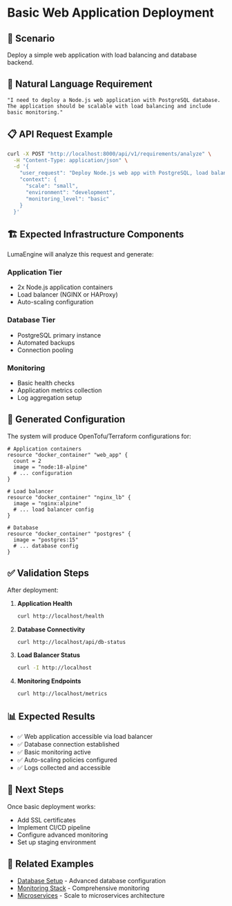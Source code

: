 # Basic Web Application Deployment

## 📝 **Scenario**

Deploy a simple web application with load balancing and database backend.

## 🎯 **Natural Language Requirement**

```
"I need to deploy a Node.js web application with PostgreSQL database. 
The application should be scalable with load balancing and include basic monitoring."
```

## 📋 **API Request Example**

```bash
curl -X POST "http://localhost:8000/api/v1/requirements/analyze" \
  -H "Content-Type: application/json" \
  -d '{
    "user_request": "Deploy Node.js web app with PostgreSQL, load balancing, and monitoring",
    "context": {
      "scale": "small",
      "environment": "development",
      "monitoring_level": "basic"
    }
  }'
```

## 🏗️ **Expected Infrastructure Components**

LumaEngine will analyze this request and generate:

### **Application Tier**
- 2x Node.js application containers
- Load balancer (NGINX or HAProxy)
- Auto-scaling configuration

### **Database Tier**
- PostgreSQL primary instance
- Automated backups
- Connection pooling

### **Monitoring**
- Basic health checks
- Application metrics collection
- Log aggregation setup

## 🔧 **Generated Configuration**

The system will produce OpenTofu/Terraform configurations for:

```hcl
# Application containers
resource "docker_container" "web_app" {
  count = 2
  image = "node:18-alpine"
  # ... configuration
}

# Load balancer
resource "docker_container" "nginx_lb" {
  image = "nginx:alpine"
  # ... load balancer config
}

# Database
resource "docker_container" "postgres" {
  image = "postgres:15"
  # ... database config
}
```

## ✅ **Validation Steps**

After deployment:

1. **Application Health**
   ```bash
   curl http://localhost/health
   ```

2. **Database Connectivity**
   ```bash
   curl http://localhost/api/db-status
   ```

3. **Load Balancer Status**
   ```bash
   curl -I http://localhost
   ```

4. **Monitoring Endpoints**
   ```bash
   curl http://localhost/metrics
   ```

## 📊 **Expected Results**

- ✅ Web application accessible via load balancer
- ✅ Database connection established
- ✅ Basic monitoring active
- ✅ Auto-scaling policies configured
- ✅ Logs collected and accessible

## 🚀 **Next Steps**

Once basic deployment works:
- Add SSL certificates
- Implement CI/CD pipeline
- Configure advanced monitoring
- Set up staging environment

## 🔗 **Related Examples**

- [Database Setup](./database-setup.md) - Advanced database configuration
- [Monitoring Stack](./monitoring-stack.md) - Comprehensive monitoring
- [Microservices](./microservices.md) - Scale to microservices architecture